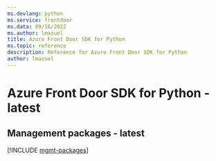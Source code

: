 ```yaml
---
ms.devlang: python
ms.service: frontdoor
ms.data: 09/16/2022
ms.author: lmazuel
title: Azure Front Door SDK for Python
ms.topic: reference
description: Reference for Azure Front Door SDK for Python
author: lmazuel
---
```

# Azure Front Door SDK for Python - latest

## Management packages - latest
[!INCLUDE [mgmt-packages](front-door-mgmt-index.md)]